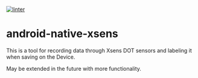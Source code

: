 [![linter](https://github.com/Sensors-in-Paradise/android-native-xsens/actions/workflows/linter.yml/badge.svg)](https://github.com/Sensors-in-Paradise/android-native-xsens/actions/workflows/linter.yml)

# android-native-xsens

This is a tool for recording data through Xsens DOT sensors and labeling it when saving on the Device.

May be extended in the future with more functionality.
